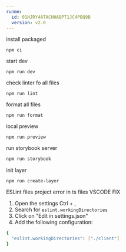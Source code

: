 ```yaml
---
runme:
  id: 01HJRY4ATACHHABPT1JC4PBQ9B
  version: v2.0
---
```


install packaged

`npm ci`

start dev

`npm run dev`

check linter fo all files

`npm run lint`

format all files

`npm run format`

local preview

`npm run preview`

run storybook server

```sh {"id":"01HJVGC6BG274MAP4MNDPHCDSB"}
npm run storybook
```

init layer

`npm run create-layer`

ESLint files project error in ts files VSCODE FIX

1. Open the settings Ctrl + ,
2. Search for `eslint.workingDirectories`
3. Click on "Edit in settings.json"
4. Add the following configuration:

```sh {"id":"01HJS1VNF8SFNYGV7MQH4JVFYB"}
{
  "eslint.workingDirectories": ["./client"]
}
```
